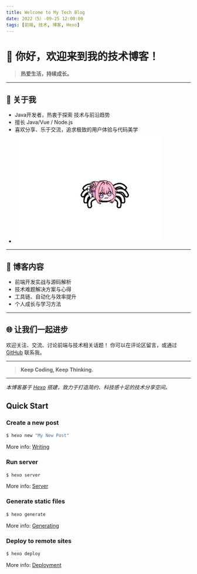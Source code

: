 ```yaml
---
title: Welcome to My Tech Blog
date: 2022（5）-09-25 12:00:00
tags: [前端, 技术, 博客, Hexo]
---
```

# 👋 你好，欢迎来到我的技术博客！

> **热爱生活，持续成长。**

---

## 🚀 关于我

- Java开发者，热衷于探索  技术与前沿趋势
- 擅长 Java/Vue / Node.js
- 喜欢分享、乐于交流，追求极致的用户体验与代码美学
- ![蜘蛛doro](https://raw.githubusercontent.com/Changhuaishui/chenji/main/source/image/DORO/蜘蛛doro.gif)

---

## 📝 博客内容

- 前端开发实战与源码解析
- 技术难题解决方案与心得
- 工具链、自动化与效率提升
- 个人成长与学习方法

---

## 🌐 让我们一起进步

欢迎关注、交流、讨论前端与技术相关话题！
你可以在评论区留言，或通过 [GitHub](https://github.com/Changhuaishui) 联系我。

---

> **Keep Coding, Keep Thinking.**

---

_本博客基于 [Hexo](https://hexo.io/) 搭建，致力于打造简约、科技感十足的技术分享空间。_

## Quick Start

### Create a new post

```bash
$ hexo new "My New Post"
```

More info: [Writing](https://hexo.io/docs/writing.html)

### Run server

```bash
$ hexo server
```

More info: [Server](https://hexo.io/docs/server.html)

### Generate static files

```bash
$ hexo generate
```

More info: [Generating](https://hexo.io/docs/generating.html)

### Deploy to remote sites

```bash
$ hexo deploy
```

More info: [Deployment](https://hexo.io/docs/one-command-deployment.html)
